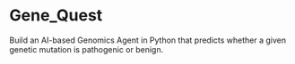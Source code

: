 # Gene_Quest
Build an AI-based Genomics Agent in Python that predicts whether a given genetic mutation is pathogenic or benign.
